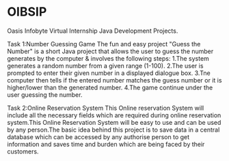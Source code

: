 # OIBSIP
Oasis Infobyte Virtual Internship Java Development Projects.

Task 1:Number Guessing Game
    The fun and easy project "Guess the Number" is a short Java project that allows the user to guess the number generates by the computer & involves the following steps:
    1.The system generates a random number from a given range (1-100).
    2.The user is prompted to enter their given number in a displayed dialogue box.
    3.Tne computer then tells if the entered number matches the guess number or it is higher/lower than the generated number.
    4.The game continue under the user guessing the number.

Task 2:Online Reservation System
     This Online reservation System will include all the necessary fields which are required during online reservation system.This Online Reservation System will be easy to use and can be used by any person.The basic idea behind this project is to save data in a central database which can be accessed by any authorise person to get information and saves time and burden which are being faced by their customers.    

